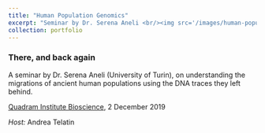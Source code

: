 ```yaml
---
title: "Human Population Genomics"
excerpt: "Seminar by Dr. Serena Aneli <br/><img src='/images/human-population-genomics.jpg'>"
collection: portfolio
---
```


### There, and back again

A seminar by Dr. Serena Aneli (University of Turin), on understanding the
migrations of ancient human populations using the DNA traces they left behind.

[Quadram Institute Bioscience](https://quadram.ac.uk), 2 December 2019

_Host:_ Andrea Telatin
